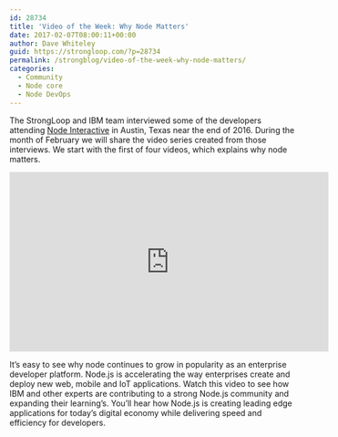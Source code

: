 ```yaml
---
id: 28734
title: 'Video of the Week: Why Node Matters'
date: 2017-02-07T08:00:11+00:00
author: Dave Whiteley
guid: https://strongloop.com/?p=28734
permalink: /strongblog/video-of-the-week-why-node-matters/
categories:
  - Community
  - Node core
  - Node DevOps
---
```

The StrongLoop and IBM team interviewed some of the developers attending [Node Interactive](https://strongloop.com/strongblog/node-interactive-north-america-wrap-up/) in Austin, Texas near the end of 2016. During the month of February we will share the video series created from those interviews. We start with the first of four videos, which explains why node matters.

<!--more-->

<iframe width="560" height="315" src="https://www.youtube.com/embed/k8lxSK0J3kw" frameborder="0" allowfullscreen></iframe>

It&#8217;s easy to see why node continues to grow in popularity as an enterprise developer platform. Node.js is accelerating the way enterprises create and deploy new web, mobile and IoT applications. Watch this video to see how IBM and other experts are contributing to a strong Node.js community and expanding their learning&#8217;s. You&#8217;ll hear how Node.js is creating leading edge applications for today&#8217;s digital economy while delivering speed and efficiency for developers.
